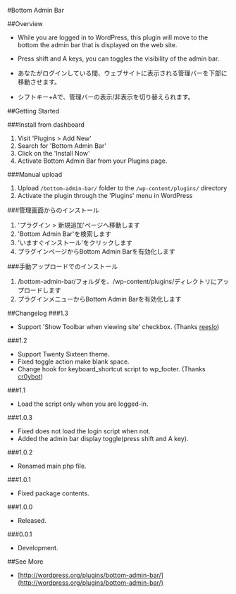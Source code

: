 #Bottom Admin Bar

##Overview

* While you are logged in to WordPress, this plugin will move to the bottom the admin bar that is displayed on the web site.
* Press shift and A keys, you can toggles the visibility of the admin bar.

* あなたがログインしている間、ウェブサイトに表示される管理バーを下部に移動させます。
* シフトキー+Aで、管理バーの表示/非表示を切り替えられます。

##Getting Started

###Install from dashboard
1. Visit 'Plugins > Add New'
2. Search for 'Bottom Admin Bar'
3. Click on the 'Install Now'
4. Activate Bottom Admin Bar from your Plugins page.
 
###Manual upload
1. Upload `/bottom-admin-bar/` folder to the `/wp-content/plugins/` directory
2. Activate the plugin through the 'Plugins' menu in WordPress

###管理画面からのインストール
1. 'プラグイン > 新規追加'ページへ移動します
2. 'Bottom Admin Bar'を検索します
3. 'いますぐインストール'をクリックします
4. プラグインページからBottom Admin Barを有効化します

###手動アップロードでのインストール
1. /bottom-admin-bar/フォルダを、/wp-content/plugins/ディレクトリにアップロードします
2. プラグインメニューからBottom Admin Barを有効化します


##Changelog
###1.3
* Support 'Show Toolbar when viewing site' checkbox. (Thanks [reeslo](https://github.com/modshrink/bottom-admin-bar/pull/2))

###1.2
* Support Twenty Sixteen theme.
* Fixed toggle action make blank space.
* Change hook for keyboard_shortcut script to wp_footer. (Thanks [cr0ybot](https://github.com/modshrink/bottom-admin-bar/pull/1))

###1.1
* Load the script only when you are logged-in.

###1.0.3
* Fixed does not load the login script when not.
* Added the admin bar display toggle(press shift and A key).

###1.0.2
* Renamed main php file.

###1.0.1
* Fixed package contents.

###1.0.0
* Released.

###0.0.1
* Development.


##See More

* [http://wordpress.org/plugins/bottom-admin-bar/](http://wordpress.org/plugins/bottom-admin-bar/)
